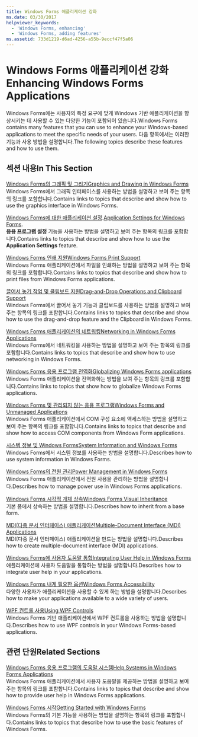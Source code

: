 ```yaml
---
title: Windows Forms 애플리케이션 강화
ms.date: 03/30/2017
helpviewer_keywords:
  - 'Windows Forms, enhancing'
  - 'Windows Forms, adding features'
ms.assetid: 733d1219-d6ad-4256-a55b-9eccf47f5a06
---
```

# <a name="enhancing-windows-forms-applications"></a><span data-ttu-id="66250-102">Windows Forms 애플리케이션 강화</span><span class="sxs-lookup"><span data-stu-id="66250-102">Enhancing Windows Forms Applications</span></span>
<span data-ttu-id="66250-103">Windows Forms에는 사용자의 특정 요구에 맞게 Windows 기반 애플리케이션을 향상시키는 데 사용할 수 있는 다양한 기능이 포함되어 있습니다.</span><span class="sxs-lookup"><span data-stu-id="66250-103">Windows Forms contains many features that you can use to enhance your Windows-based applications to meet the specific needs of your users.</span></span> <span data-ttu-id="66250-104">다음 항목에서는 이러한 기능과 사용 방법을 설명합니다.</span><span class="sxs-lookup"><span data-stu-id="66250-104">The following topics describe these features and how to use them.</span></span>  
  
## <a name="in-this-section"></a><span data-ttu-id="66250-105">섹션 내용</span><span class="sxs-lookup"><span data-stu-id="66250-105">In This Section</span></span>  
 [<span data-ttu-id="66250-106">Windows Forms의 그래픽 및 그리기</span><span class="sxs-lookup"><span data-stu-id="66250-106">Graphics and Drawing in Windows Forms</span></span>](graphics-and-drawing-in-windows-forms.md)  
 <span data-ttu-id="66250-107">Windows Forms에서 그래픽 인터페이스를 사용하는 방법을 설명하고 보여 주는 항목의 링크를 포함합니다.</span><span class="sxs-lookup"><span data-stu-id="66250-107">Contains links to topics that describe and show how to use the graphics interface in Windows Forms.</span></span>  
  
 <span data-ttu-id="66250-108">[Windows Forms에 대한 애플리케이션 설정](application-settings-for-windows-forms.md).</span><span class="sxs-lookup"><span data-stu-id="66250-108">[Application Settings for Windows Forms](application-settings-for-windows-forms.md).</span></span>  
 <span data-ttu-id="66250-109">**응용 프로그램 설정** 기능을 사용하는 방법을 설명하고 보여 주는 항목의 링크를 포함합니다.</span><span class="sxs-lookup"><span data-stu-id="66250-109">Contains links to topics that describe and show how to use the **Application Settings** feature.</span></span>  
  
 [<span data-ttu-id="66250-110">Windows Forms 인쇄 지원</span><span class="sxs-lookup"><span data-stu-id="66250-110">Windows Forms Print Support</span></span>](windows-forms-print-support.md)  
 <span data-ttu-id="66250-111">Windows Forms 애플리케이션에서 파일을 인쇄하는 방법을 설명하고 보여 주는 항목의 링크를 포함합니다.</span><span class="sxs-lookup"><span data-stu-id="66250-111">Contains links to topics that describe and show how to print files from Windows Forms applications.</span></span>  
  
 [<span data-ttu-id="66250-112">끌어서 놓기 작업 및 클립보드 지원</span><span class="sxs-lookup"><span data-stu-id="66250-112">Drag-and-Drop Operations and Clipboard Support</span></span>](drag-and-drop-operations-and-clipboard-support.md)  
 <span data-ttu-id="66250-113">Windows Forms에서 끌어서 놓기 기능과 클립보드를 사용하는 방법을 설명하고 보여 주는 항목의 링크를 포함합니다.</span><span class="sxs-lookup"><span data-stu-id="66250-113">Contains links to topics that describe and show how to use the drag-and-drop feature and the Clipboard in Windows Forms.</span></span>  
  
 [<span data-ttu-id="66250-114">Windows Forms 애플리케이션의 네트워킹</span><span class="sxs-lookup"><span data-stu-id="66250-114">Networking in Windows Forms Applications</span></span>](networking-in-windows-forms-applications.md)  
 <span data-ttu-id="66250-115">Windows Forms에서 네트워킹을 사용하는 방법을 설명하고 보여 주는 항목의 링크를 포함합니다.</span><span class="sxs-lookup"><span data-stu-id="66250-115">Contains links to topics that describe and show how to use networking in Windows Forms.</span></span>  
  
 [<span data-ttu-id="66250-116">Windows Forms 응용 프로그램 전역화</span><span class="sxs-lookup"><span data-stu-id="66250-116">Globalizing Windows Forms applications</span></span>](globalizing-windows-forms.md)  
 <span data-ttu-id="66250-117">Windows Forms 애플리케이션을 전역화하는 방법을 보여 주는 항목의 링크를 포함합니다.</span><span class="sxs-lookup"><span data-stu-id="66250-117">Contains links to topics that show how to globalize Windows Forms applications.</span></span>  
  
 [<span data-ttu-id="66250-118">Windows Forms 및 관리되지 않는 응용 프로그램</span><span class="sxs-lookup"><span data-stu-id="66250-118">Windows Forms and Unmanaged Applications</span></span>](windows-forms-and-unmanaged-applications.md)  
 <span data-ttu-id="66250-119">Windows Forms 애플리케이션에서 COM 구성 요소에 액세스하는 방법을 설명하고 보여 주는 항목의 링크를 포함합니다.</span><span class="sxs-lookup"><span data-stu-id="66250-119">Contains links to topics that describe and show how to access COM components from Windows Form applications.</span></span>  
  
 [<span data-ttu-id="66250-120">시스템 정보 및 Windows Forms</span><span class="sxs-lookup"><span data-stu-id="66250-120">System Information and Windows Forms</span></span>](system-information-and-windows-forms.md)  
 <span data-ttu-id="66250-121">Windows Forms에서 시스템 정보를 사용하는 방법을 설명합니다.</span><span class="sxs-lookup"><span data-stu-id="66250-121">Describes how to use system information in Windows Forms.</span></span>  
  
 [<span data-ttu-id="66250-122">Windows Forms의 전원 관리</span><span class="sxs-lookup"><span data-stu-id="66250-122">Power Management in Windows Forms</span></span>](power-management-in-windows-forms.md)  
 <span data-ttu-id="66250-123">Windows Forms 애플리케이션에서 전원 사용을 관리하는 방법을 설명합니다.</span><span class="sxs-lookup"><span data-stu-id="66250-123">Describes how to manage power use in Windows Forms applications.</span></span>  
  
 [<span data-ttu-id="66250-124">Windows Forms 시각적 개체 상속</span><span class="sxs-lookup"><span data-stu-id="66250-124">Windows Forms Visual Inheritance</span></span>](windows-forms-visual-inheritance.md)  
 <span data-ttu-id="66250-125">기본 폼에서 상속하는 방법을 설명합니다.</span><span class="sxs-lookup"><span data-stu-id="66250-125">Describes how to inherit from a base form.</span></span>  
  
 [<span data-ttu-id="66250-126">MDI(다중 문서 인터페이스) 애플리케이션</span><span class="sxs-lookup"><span data-stu-id="66250-126">Multiple-Document Interface (MDI) Applications</span></span>](multiple-document-interface-mdi-applications.md)  
 <span data-ttu-id="66250-127">MDI(다중 문서 인터페이스) 애플리케이션을 만드는 방법을 설명합니다.</span><span class="sxs-lookup"><span data-stu-id="66250-127">Describes how to create multiple-document interface (MDI) applications.</span></span>  
  
 [<span data-ttu-id="66250-128">Windows Forms에 사용자 도움말 통합</span><span class="sxs-lookup"><span data-stu-id="66250-128">Integrating User Help in Windows Forms</span></span>](integrating-user-help-in-windows-forms.md)  
 <span data-ttu-id="66250-129">애플리케이션에 사용자 도움말을 통합하는 방법을 설명합니다.</span><span class="sxs-lookup"><span data-stu-id="66250-129">Describes how to integrate user help in your applications.</span></span>  
  
 [<span data-ttu-id="66250-130">Windows Forms 내게 필요한 옵션</span><span class="sxs-lookup"><span data-stu-id="66250-130">Windows Forms Accessibility</span></span>](windows-forms-accessibility.md)  
 <span data-ttu-id="66250-131">다양한 사용자가 애플리케이션을 사용할 수 있게 하는 방법을 설명합니다.</span><span class="sxs-lookup"><span data-stu-id="66250-131">Describes how to make your applications available to a wide variety of users.</span></span>  
  
 [<span data-ttu-id="66250-132">WPF 컨트롤 사용</span><span class="sxs-lookup"><span data-stu-id="66250-132">Using WPF Controls</span></span>](using-wpf-controls.md)  
 <span data-ttu-id="66250-133">Windows Forms 기반 애플리케이션에서 WPF 컨트롤을 사용하는 방법을 설명합니다.</span><span class="sxs-lookup"><span data-stu-id="66250-133">Describes how to use WPF controls in your Windows Forms-based applications.</span></span>  
  
## <a name="related-sections"></a><span data-ttu-id="66250-134">관련 단원</span><span class="sxs-lookup"><span data-stu-id="66250-134">Related Sections</span></span>  
 [<span data-ttu-id="66250-135">Windows Forms 응용 프로그램의 도움말 시스템</span><span class="sxs-lookup"><span data-stu-id="66250-135">Help Systems in Windows Forms Applications</span></span>](help-systems-in-windows-forms-applications.md)  
 <span data-ttu-id="66250-136">Windows Forms 애플리케이션에서 사용자 도움말을 제공하는 방법을 설명하고 보여 주는 항목의 링크를 포함합니다.</span><span class="sxs-lookup"><span data-stu-id="66250-136">Contains links to topics that describe and show how to provide user help in Windows Forms applications.</span></span>  
  
 [<span data-ttu-id="66250-137">Windows Forms 시작</span><span class="sxs-lookup"><span data-stu-id="66250-137">Getting Started with Windows Forms</span></span>](../getting-started-with-windows-forms.md)  
 <span data-ttu-id="66250-138">Windows Forms의 기본 기능을 사용하는 방법을 설명하는 항목의 링크를 포함합니다.</span><span class="sxs-lookup"><span data-stu-id="66250-138">Contains links to topics that describe how to use the basic features of Windows Forms.</span></span>
